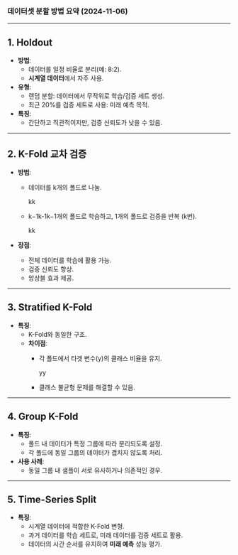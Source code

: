 ### 데이터셋 분할 방법 요약 (2024-11-06)

---

## 1. Holdout

- **방법**:
    - 데이터를 일정 비율로 분리(예: 8:2).
    - **시계열 데이터**에서 자주 사용.
- **유형**:
    - 랜덤 분할: 데이터에서 무작위로 학습/검증 세트 생성.
    - 최근 20%를 검증 세트로 사용: 미래 예측 목적.
- **특징**:
    - 간단하고 직관적이지만, 검증 신뢰도가 낮을 수 있음.

---

## 2. K-Fold 교차 검증

- **방법**:
    - 데이터를 k개의 폴드로 나눔.
        
        kk
        
    - k−1k-1k−1개의 폴드로 학습하고, 1개의 폴드로 검증을 반복 (k번).
        
        kk
        
- **장점**:
    - 전체 데이터를 학습에 활용 가능.
    - 검증 신뢰도 향상.
    - 앙상블 효과 제공.

---

## 3. Stratified K-Fold

- **특징**:
    - K-Fold와 동일한 구조.
    - **차이점**:
        - 각 폴드에서 타겟 변수(y)의 클래스 비율을 유지.
            
            yy
            
        - 클래스 불균형 문제를 해결할 수 있음.

---

## 4. Group K-Fold

- **특징**:
    - 폴드 내 데이터가 특정 그룹에 따라 분리되도록 설정.
    - 각 폴드에 동일 그룹의 데이터가 겹치지 않도록 처리.
- **사용 사례**:
    - 동일 그룹 내 샘플이 서로 유사하거나 의존적인 경우.

---

## 5. Time-Series Split

- **특징**:
    - 시계열 데이터에 적합한 K-Fold 변형.
    - 과거 데이터를 학습 세트로, 미래 데이터를 검증 세트로 활용.
    - 데이터의 시간 순서를 유지하여 **미래 예측** 성능 평가.